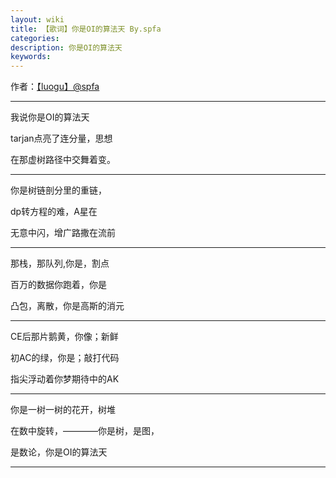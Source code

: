 ```yaml
---
layout: wiki
title: 【歌词】你是OI的算法天 By.spfa
categories: 
description: 你是OI的算法天
keywords: 
---
```

作者：[【luogu】@spfa](https://www.luogu.org/space/show?uid=17850)

---

我说你是OI的算法天

tarjan点亮了连分量，思想

在那虚树路径中交舞着变。

---

你是树链剖分里的重链，

dp转方程的难，A星在 

无意中闪，增广路撒在流前

---

那栈，那队列,你是，割点

百万的数据你跑着，你是

凸包，离散，你是高斯的消元

---

CE后那片鹅黄，你像；新鲜

初AC的绿，你是；敲打代码

指尖浮动着你梦期待中的AK

---

你是一树一树的花开，树堆

在数中旋转，————你是树，是图，

是数论，你是OI的算法天

---
